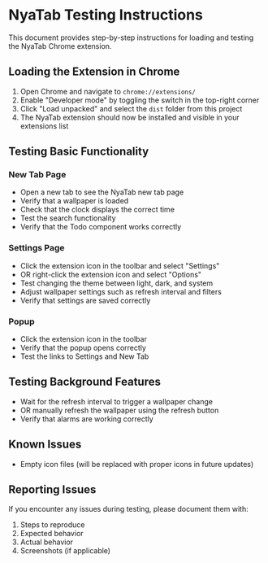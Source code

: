 # NyaTab Testing Instructions

This document provides step-by-step instructions for loading and testing the NyaTab Chrome extension.

## Loading the Extension in Chrome

1. Open Chrome and navigate to `chrome://extensions/`
2. Enable "Developer mode" by toggling the switch in the top-right corner
3. Click "Load unpacked" and select the `dist` folder from this project
4. The NyaTab extension should now be installed and visible in your extensions list

## Testing Basic Functionality

### New Tab Page
- Open a new tab to see the NyaTab new tab page
- Verify that a wallpaper is loaded
- Check that the clock displays the correct time
- Test the search functionality
- Verify that the Todo component works correctly

### Settings Page
- Click the extension icon in the toolbar and select "Settings"
- OR right-click the extension icon and select "Options"
- Test changing the theme between light, dark, and system
- Adjust wallpaper settings such as refresh interval and filters
- Verify that settings are saved correctly

### Popup
- Click the extension icon in the toolbar
- Verify that the popup opens correctly
- Test the links to Settings and New Tab

## Testing Background Features

- Wait for the refresh interval to trigger a wallpaper change
- OR manually refresh the wallpaper using the refresh button
- Verify that alarms are working correctly

## Known Issues

- Empty icon files (will be replaced with proper icons in future updates)

## Reporting Issues

If you encounter any issues during testing, please document them with:
1. Steps to reproduce
2. Expected behavior
3. Actual behavior
4. Screenshots (if applicable) 